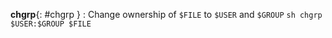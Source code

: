 **chgrp**{: #chgrp }
:   Change ownership of `$FILE` to `$USER` and `$GROUP`
    ```sh
    chgrp $USER:$GROUP $FILE
    ```